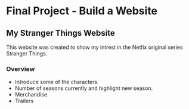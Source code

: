 # Final Project - Build a Website

## My Stranger Things Website
This website was created to show my intrest in the Netfix original series Stranger Things.

### Overview
- Introduce some of the characters.
- Number of seasons currently and highlight new season.
- Merchandise 
- Trailers
